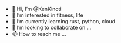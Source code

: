 - 👋 Hi, I’m @KenKinoti
- 👀 I’m interested in fitness, life
- 🌱 I’m currently learning rust, python, cloud
- 💞️ I’m looking to collaborate on ...
- 📫 How to reach me ...

<!---
KenKinoti/KenKinoti is a ✨ special ✨ repository because its `README.md` (this file) appears on your GitHub profile.
You can click the Preview link to take a look at your changes.
--->

